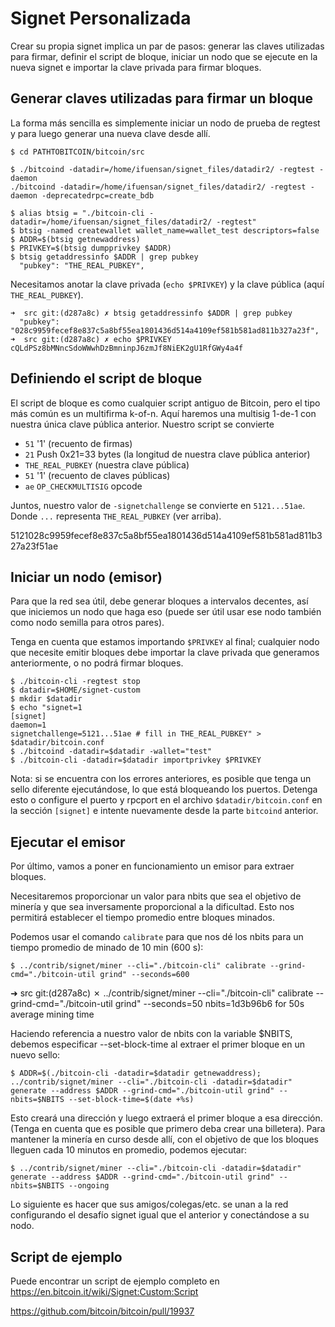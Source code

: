 # Signet Personalizada #

Crear su propia signet implica un par de pasos: generar las claves utilizadas para firmar, definir el script de bloque, iniciar un nodo que se ejecute en la nueva signet e importar la clave privada para firmar bloques.


## Generar claves utilizadas para firmar un bloque

La forma más sencilla es simplemente iniciar un nodo de prueba de regtest y para luego generar una nueva clave desde allí.

```
$ cd PATHTOBITCOIN/bitcoin/src

$ ./bitcoind -datadir=/home/ifuensan/signet_files/datadir2/ -regtest -daemon
./bitcoind -datadir=/home/ifuensan/signet_files/datadir2/ -regtest -daemon -deprecatedrpc=create_bdb

$ alias btsig = "./bitcoin-cli -datadir=/home/ifuensan/signet_files/datadir2/ -regtest"
$ btsig -named createwallet wallet_name=wallet_test descriptors=false
$ ADDR=$(btsig getnewaddress)
$ PRIVKEY=$(btsig dumpprivkey $ADDR)
$ btsig getaddressinfo $ADDR | grep pubkey
  "pubkey": "THE_REAL_PUBKEY",
```
Necesitamos anotar la clave privada (`echo $PRIVKEY`) y la clave pública (aquí `THE_REAL_PUBKEY`).

```
➜  src git:(d287a8c) ✗ btsig getaddressinfo $ADDR | grep pubkey
  "pubkey": "028c9959fecef8e837c5a8bf55ea1801436d514a4109ef581b581ad811b327a23f",
➜  src git:(d287a8c) ✗ echo $PRIVKEY
cQLdPSz8bMNncSdoWWwhDzBmninpJ6zmJf8NiEK2gU1RfGWy4a4f
```


## Definiendo el script de bloque 

El script de bloque es como cualquier script antiguo de Bitcoin, pero el tipo más común es un multifirma k-of-n. 
Aquí haremos una multisig 1-de-1 con nuestra única clave pública anterior. Nuestro script se convierte

* `51` '1' (recuento de firmas)
* `21` Push 0x21=33 bytes (la longitud de nuestra clave pública anterior)
* `THE_REAL_PUBKEY` (nuestra clave pública)
* `51` '1' (recuento de claves públicas)
* `ae` `OP_CHECKMULTISIG` opcode

Juntos, nuestro valor de `-signetchallenge` se convierte en `5121...51ae`. Donde `...` representa `THE_REAL_PUBKEY` (ver arriba).

5121028c9959fecef8e837c5a8bf55ea1801436d514a4109ef581b581ad811b327a23f51ae

## Iniciar un nodo (emisor) ##
Para que la red sea útil, debe generar bloques a intervalos decentes, así que iniciemos un nodo que haga eso (puede ser útil usar ese nodo también como nodo semilla para otros pares).

Tenga en cuenta que estamos importando `$PRIVKEY` al final; cualquier nodo que necesite emitir bloques debe importar la clave privada que generamos anteriormente, o no podrá firmar bloques.

```
$ ./bitcoin-cli -regtest stop
$ datadir=$HOME/signet-custom
$ mkdir $datadir
$ echo "signet=1
[signet]
daemon=1
signetchallenge=5121...51ae # fill in THE_REAL_PUBKEY" > $datadir/bitcoin.conf
$ ./bitcoind -datadir=$datadir -wallet="test"
$ ./bitcoin-cli -datadir=$datadir importprivkey $PRIVKEY
```

Nota: si se encuentra con los errores anteriores, es posible que tenga un sello diferente ejecutándose, lo que está bloqueando los puertos. Detenga esto o configure el puerto y rpcport en el archivo `$datadir/bitcoin.conf` en la sección `[signet]` e intente nuevamente desde la parte `bitcoind` anterior.

## Ejecutar el emisor ##
Por último, vamos a poner en funcionamiento un emisor para extraer bloques.

Necesitaremos proporcionar un valor para nbits que sea el objetivo de minería y que sea inversamente proporcional a la dificultad. Esto nos permitirá establecer el tiempo promedio entre bloques minados.

Podemos usar el comando `calibrate` para que nos dé los nbits para un tiempo promedio de minado de 10 min (600 s):
```
$ ../contrib/signet/miner --cli="./bitcoin-cli" calibrate --grind-cmd="./bitcoin-util grind" --seconds=600
```
➜  src git:(d287a8c) ✗ ../contrib/signet/miner --cli="./bitcoin-cli" calibrate --grind-cmd="./bitcoin-util grind" --seconds=50
nbits=1d3b96b6 for 50s average mining time

Haciendo referencia a nuestro valor de nbits con la variable $NBITS, debemos especificar --set-block-time al extraer el primer bloque en un nuevo sello:
```
$ ADDR=$(./bitcoin-cli -datadir=$datadir getnewaddress); ../contrib/signet/miner --cli="./bitcoin-cli -datadir=$datadir" generate --address $ADDR --grind-cmd="./bitcoin-util grind" --nbits=$NBITS --set-block-time=$(date +%s)
```

Esto creará una dirección y luego extraerá el primer bloque a esa dirección. (Tenga en cuenta que es posible que primero deba crear una billetera).
Para mantener la minería en curso desde allí, con el objetivo de que los bloques lleguen cada 10 minutos en promedio, podemos ejecutar:
```
$ ../contrib/signet/miner --cli="./bitcoin-cli -datadir=$datadir" generate --address $ADDR --grind-cmd="./bitcoin-util grind" --nbits=$NBITS --ongoing
```
Lo siguiente es hacer que sus amigos/colegas/etc. se unan a la red configurando el desafío signet igual que el anterior y conectándose a su nodo.

## Script de ejemplo ##
Puede encontrar un script de ejemplo completo en https://en.bitcoin.it/wiki/Signet:Custom:Script

https://github.com/bitcoin/bitcoin/pull/19937



